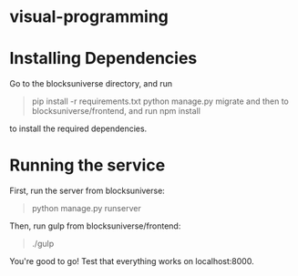 # visual-programming

Installing Dependencies
=======================
Go to the blocksuniverse directory, and run
> pip install -r requirements.txt
> python manage.py migrate
and then to blocksuniverse/frontend, and run
> npm install

to install the required dependencies.

Running the service
===================
First, run the server from blocksuniverse:
> python manage.py runserver

Then, run gulp from blocksuniverse/frontend:
> ./gulp

You're good to go! Test that everything works on localhost:8000.

